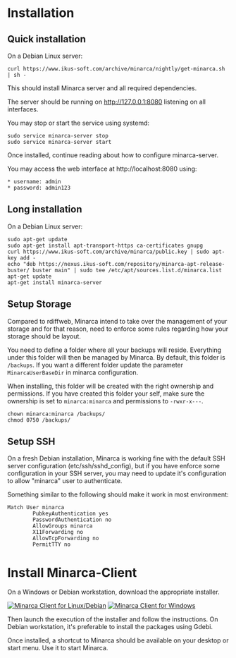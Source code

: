 # Installation

## Quick installation

On a Debian Linux server:

    curl https://www.ikus-soft.com/archive/minarca/nightly/get-minarca.sh | sh -

This should install Minarca server and all required dependencies.

The server should be running on http://127.0.0.1:8080 listening on all interfaces.

You may stop or start the service using systemd:

    sudo service minarca-server stop
    sudo service minarca-server start
    
Once installed, continue reading about how to configure minarca-server.

You may access the web interface at http://localhost:8080 using:

    * username: admin
    * password: admin123 

## Long installation

On a Debian Linux server:

    sudo apt-get update
    sudo apt-get install apt-transport-https ca-certificates gnupg
    curl https://www.ikus-soft.com/archive/minarca/public.key | sudo apt-key add -
    echo "deb https://nexus.ikus-soft.com/repository/minarca-apt-release-buster/ buster main" | sudo tee /etc/apt/sources.list.d/minarca.list
    apt-get update
    apt-get install minarca-server

## Setup Storage

Compared to rdiffweb, Minarca intend to take over the management of your storage and for that reason,
need to enforce some rules regarding how your storage should be layout.

You need to define a folder where all your backups will reside. Everything under this folder will then be managed by Minarca. By default, this folder is `/backups`. If you want a different folder update the parameter `MinarcaUserBaseDir` in minarca configuration.

When installing, this folder will be created with the right ownership and permissions. If you have created this folder your self, make sure the ownership is set to `minarca:minarca` and permissions to `-rwxr-x---`.

    chown minarca:minarca /backups/
    chmod 0750 /backups/
    
## Setup SSH

On a fresh Debian installation, Minarca is working fine with the default SSH server
configuration (etc/ssh/sshd_config), but if you have enforce some configuration in your SSH
server, you may need to update it's configuration to allow "minarca" user to authenticate.

Something similar to the following should make it work in most environment:
	
	Match User minarca
	        PubkeyAuthentication yes
	        PasswordAuthentication no
	        AllowGroups minarca
	        X11Forwarding no
	        AllowTcpForwarding no
	        PermitTTY no


# Install Minarca-Client

On a Windows or Debian workstation, download the appropriate installer.

<a href="https://www.ikus-soft.com/archive/minarca/minarca-client_latest_all.deb"><img alt="Minarca Client for Linux/Debian" src="https://img.shields.io/badge/download-Minaca--client--for--Debian-green?&logo=debian&style=for-the-badge"></a>
<a href="https://www.ikus-soft.com/archive/minarca/minarca-latest-install.exe"><img alt="Minarca Client for Windows" src="https://img.shields.io/badge/download-Minaca--client--for--Windows-green?&logo=windows&style=for-the-badge"></a>

Then launch the execution of the installer and follow the instructions. On Debian workstation, it's preferable to install the packages using Gdebi.

Once installed, a shortcut to Minarca should be available on your desktop or start menu. Use it to start Minarca.
